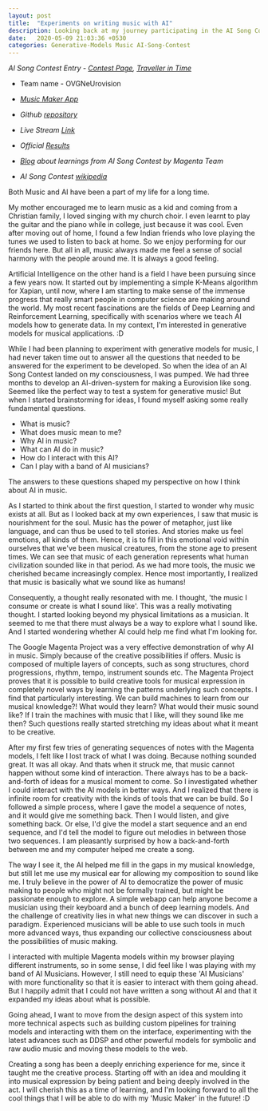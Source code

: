 ```yaml
---
layout: post
title:  "Experiments on writing music with AI"
description: Looking back at my journey participating in the AI Song Contest
date:   2020-05-09 21:03:36 +0530
categories: Generative-Models Music AI-Song-Contest
---
```


*AI Song Contest Entry - [Contest Page][contest], [Traveller in Time][song-link]*

- Team name - OVGNeUrovision

- *[Music Maker App][demo-app]*

- *Github [repository][github-repo]*

- *Live Stream [Link][live-stream-link]*

- *Official [Results][official-results]*

- *[Blog][magenta-post] about learnings from AI Song Contest by Magenta Team*

- *AI Song Contest [wikipedia][contest-wiki]*

Both Music and AI have been a part of my life for a long time.

My mother encouraged me to learn music as a kid and coming from a Christian family, I loved singing with my church choir. I even learnt to play the guitar and the piano while in college, just because it was cool. Even after moving out of home, I found a few Indian friends who love playing the tunes we used to listen to back at home. So we enjoy performing for our friends here. But all in all, music always made me feel a sense of social harmony with the people around me. It is always a good feeling.

Artificial Intelligence on the other hand is a field I have been pursuing since a few years now. It started out by implementing a simple K-Means algorithm for Xapian, until now, where I am starting to make sense of the immense progress that really smart people in computer science are making around the world. My most recent fascinations are the fields of Deep Learning and Reinforcement Learning, specifically with scenarios where we teach AI models how to generate data. In my context, I'm interested in generative models for musical applications. :D

While I had been planning to experiment with generative models for music, I had never taken time out to answer all the questions that needed to be answered for the experiment to be developed. So when the idea of an AI Song Contest landed on my consciousness, I was pumped. We had three months to develop an AI-driven-system for making a Eurovision like song. Seemed like the perfect way to test a system for generative music! But when I started brainstorming for ideas, I found myself asking some really fundamental questions. 

- What is music?
- What does music mean to me?
- Why AI in music?
- What can AI do in music?
- How do I interact with this AI?
- Can I play with a band of AI musicians?

The answers to these questions shaped my perspective on how I think about AI in music.

As I started to think about the first question, I started to wonder why music exists at all. But as I looked back at my own experiences, I saw that music is nourishment for the soul. Music has the power of metaphor, just like language, and can thus be used to tell stories. And stories make us feel emotions, all kinds of them. Hence, it is to fill in this emotional void within ourselves that we've been musical creatures, from the stone age to present times. We can see that music of each generation represents what human civilization sounded like in that period. As we had more tools, the music we cherished became increasingly complex. Hence most importantly, I realized that music is basically what we sound like as humans! 

Consequently, a thought really resonated with me. I thought, 'the music I consume or create is what I sound like'. This was a really motivating thought. I started looking beyond my physical limitations as a musician. It seemed to me that there must always be a way to explore what I sound like. And I started wondering whether AI could help me find what I'm looking for.

The Google Magenta Project was a very effective demonstration of why AI in music. Simply because of the creative possibilities if offers. Music is composed of multiple layers of concepts, such as song structures, chord progressions, rhythm, tempo, instrument sounds etc. The Magenta Project proves that it is possible to build creative tools for musical expression in completely novel ways by learning the patterns underlying such concepts. I find that particularly interesting. We can build machines to learn from our musical knowledge?! What would they learn? What would their music sound like? If I train the machines with music that I like, will they sound like me then? Such questions really started stretching my ideas about what it meant to be creative.

After my first few tries of generating sequences of notes with the Magenta models, I felt like I lost track of what I was doing. Because nothing sounded great. It was all okay. And thats when it struck me, that music cannot happen without some kind of interaction. There always has to be a back-and-forth of ideas for a musical moment to come. So I investigated whether I could interact with the AI models in better ways. And I realized that there is infinite room for creativity with the kinds of tools that we can be build. So I followed a simple process, where I gave the model a sequence of notes, and it would give me something back. Then I would listen, and give something back. Or else, I'd give the model a start sequence and an end sequence, and I'd tell the model to figure out melodies in between those two sequences. I am pleasantly surprised by how a back-and-forth between me and my computer helped me create a song.

The way I see it, the AI helped me fill in the gaps in my musical knowledge, but still let me use my musical ear for allowing my composition to sound like me. I truly believe in the power of AI to democratize the power of music making to people who might not be formally trained, but might be passionate enough to explore. A simple webapp can help anyone become a musician using their keyboard and a bunch of deep learning models. And the challenge of creativity lies in what new things we can discover in such a paradigm. Experienced musicians will be able to use such tools in much more advanced ways, thus expanding our collective consciousness about the possibilities of music making.

I interacted with multiple Magenta models within my browser playing different instruments, so in some sense, I did feel like I was playing with my band of AI Musicians. However, I still need to equip these 'AI Musicians' with more functionality so that it is easier to interact with them going ahead. But I happily admit that I could not have written a song without AI and that it expanded my ideas about what is possible.

Going ahead, I want to move from the design aspect of this system into more technical aspects such as building custom pipelines for training models and interacting with them on the interface, experimenting with the latest advances such as DDSP and other powerful models for symbolic and raw audio music and moving these models to the web.

Creating a song has been a deeply enriching experience for me, since it taught me the creative process. Starting off with an idea and moulding it into musical expression by being patient and being deeply involved in the act. I will cherish this as a time of learning, and I'm looking forward to all the cool things that I will be able to do with my 'Music Maker' in the future! :D


[github-repo]: https://github.com/richhiey1996/music-maker
[demo-app]:   https://ai-music-maker.herokuapp.com
[song-link]: https://www.youtube.com/watch?v=BNRd4eo-ePk
[contest]: https://www.vprobroadcast.com/titles/ai-songcontest/teams/germany-2.html
[live-stream-link]: https://www.youtube.com/watch?v=-yIu5VLZj5g
[official-results]: https://github.com/AI-Song-Contest/ai-song-contest-data
[magenta-post]: https://magenta.tensorflow.org/aisongcontest
[contest-wiki]: https://en.wikipedia.org/wiki/AI_Song_Contest